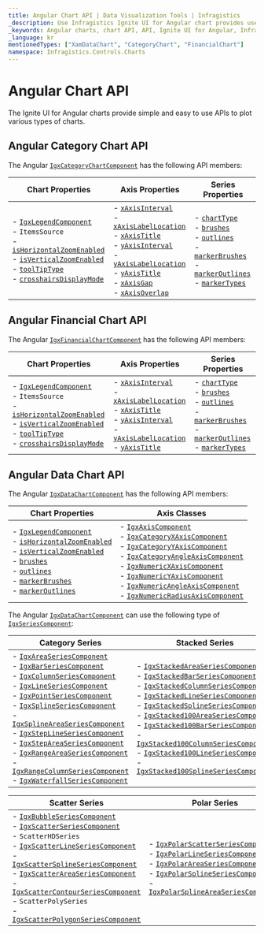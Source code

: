 ```yaml
---
title: Angular Chart API | Data Visualization Tools | Infragistics
_description: Use Infragistics Ignite UI for Angular chart provides useful API to configure and styles chart visuals
_keywords: Angular charts, chart API, API, Ignite UI for Angular, Infragistics
_language: kr
mentionedTypes: ["XamDataChart", "CategoryChart", "FinancialChart"]
namespace: Infragistics.Controls.Charts
---
```


# Angular Chart API

The Ignite UI for Angular charts provide simple and easy to use APIs to plot various types of charts.

## Angular Category Chart API

The Angular [`IgxCategoryChartComponent`]({environment:dvApiBaseUrl}/products/ignite-ui-angular/api/docs/typescript/latest/classes/igxcategorychartcomponent.html) has the following API members:

| Chart Properties | Axis Properties | Series Properties |
| -----------------|-----------------|------------------- |
| - [`IgxLegendComponent`]({environment:dvApiBaseUrl}/products/ignite-ui-angular/api/docs/typescript/latest/classes/igxlegendcomponent.html) <br> - `ItemsSource` <br> - [`isHorizontalZoomEnabled`]({environment:dvApiBaseUrl}/products/ignite-ui-angular/api/docs/typescript/latest/classes/igxdatachartcomponent.html#ishorizontalzoomenabled) <br> - [`isVerticalZoomEnabled`]({environment:dvApiBaseUrl}/products/ignite-ui-angular/api/docs/typescript/latest/classes/igxdatachartcomponent.html#isverticalzoomenabled) <br> - [`toolTipType`]({environment:dvApiBaseUrl}/products/ignite-ui-angular/api/docs/typescript/latest/classes/igxdomainchartcomponent.html#tooltiptype)  <br> - [`crosshairsDisplayMode`]({environment:dvApiBaseUrl}/products/ignite-ui-angular/api/docs/typescript/latest/classes/igxdomainchartcomponent.html#crosshairsdisplaymode) |  - [`xAxisInterval`]({environment:dvApiBaseUrl}/products/ignite-ui-angular/api/docs/typescript/latest/classes/igxcategorychartcomponent.html#xaxisinterval) <br> - [`xAxisLabelLocation`]({environment:dvApiBaseUrl}/products/ignite-ui-angular/api/docs/typescript/latest/classes/igxxychartcomponent.html#xaxislabellocation) <br> - [`xAxisTitle`]({environment:dvApiBaseUrl}/products/ignite-ui-angular/api/docs/typescript/latest/classes/igxxychartcomponent.html#xaxistitle) <br> - [`yAxisInterval`]({environment:dvApiBaseUrl}/products/ignite-ui-angular/api/docs/typescript/latest/classes/igxcategorychartcomponent.html#yaxisinterval) <br> - [`yAxisLabelLocation`]({environment:dvApiBaseUrl}/products/ignite-ui-angular/api/docs/typescript/latest/classes/igxxychartcomponent.html#yaxislabellocation)  <br> - [`yAxisTitle`]({environment:dvApiBaseUrl}/products/ignite-ui-angular/api/docs/typescript/latest/classes/igxxychartcomponent.html#yaxistitle) <br> - [`xAxisGap`]({environment:dvApiBaseUrl}/products/ignite-ui-angular/api/docs/typescript/latest/classes/igxcategorychartcomponent.html#xaxisgap) <br> - [`xAxisOverlap`]({environment:dvApiBaseUrl}/products/ignite-ui-angular/api/docs/typescript/latest/classes/igxcategorychartcomponent.html#xaxisoverlap) <br> | - [`chartType`]({environment:dvApiBaseUrl}/products/ignite-ui-angular/api/docs/typescript/latest/classes/igxcategorychartcomponent.html#charttype) <br>  - [`brushes`]({environment:dvApiBaseUrl}/products/ignite-ui-angular/api/docs/typescript/latest/classes/igxseriesviewercomponent.html#brushes) <br> - [`outlines`]({environment:dvApiBaseUrl}/products/ignite-ui-angular/api/docs/typescript/latest/classes/igxseriesviewercomponent.html#outlines) <br> - [`markerBrushes`]({environment:dvApiBaseUrl}/products/ignite-ui-angular/api/docs/typescript/latest/classes/igxseriesviewercomponent.html#markerbrushes) <br> - [`markerOutlines`]({environment:dvApiBaseUrl}/products/ignite-ui-angular/api/docs/typescript/latest/classes/igxseriesviewercomponent.html#markeroutlines) <br> - [`markerTypes`]({environment:dvApiBaseUrl}/products/ignite-ui-angular/api/docs/typescript/latest/classes/igxdomainchartcomponent.html#markertypes) |

## Angular Financial Chart API

The Angular [`IgxFinancialChartComponent`]({environment:dvApiBaseUrl}/products/ignite-ui-angular/api/docs/typescript/latest/classes/igxfinancialchartcomponent.html) has the following API members:

| Chart Properties | Axis Properties | Series Properties |
| -----------------|-----------------|------------------- |
| - [`IgxLegendComponent`]({environment:dvApiBaseUrl}/products/ignite-ui-angular/api/docs/typescript/latest/classes/igxlegendcomponent.html) <br> - `ItemsSource` <br> - [`isHorizontalZoomEnabled`]({environment:dvApiBaseUrl}/products/ignite-ui-angular/api/docs/typescript/latest/classes/igxdatachartcomponent.html#ishorizontalzoomenabled) <br> - [`isVerticalZoomEnabled`]({environment:dvApiBaseUrl}/products/ignite-ui-angular/api/docs/typescript/latest/classes/igxdatachartcomponent.html#isverticalzoomenabled) <br> - [`toolTipType`]({environment:dvApiBaseUrl}/products/ignite-ui-angular/api/docs/typescript/latest/classes/igxdomainchartcomponent.html#tooltiptype)  <br> - [`crosshairsDisplayMode`]({environment:dvApiBaseUrl}/products/ignite-ui-angular/api/docs/typescript/latest/classes/igxdomainchartcomponent.html#crosshairsdisplaymode) |  - [`xAxisInterval`]({environment:dvApiBaseUrl}/products/ignite-ui-angular/api/docs/typescript/latest/classes/igxcategorychartcomponent.html#xaxisinterval) <br> - [`xAxisLabelLocation`]({environment:dvApiBaseUrl}/products/ignite-ui-angular/api/docs/typescript/latest/classes/igxxychartcomponent.html#xaxislabellocation) <br> - [`xAxisTitle`]({environment:dvApiBaseUrl}/products/ignite-ui-angular/api/docs/typescript/latest/classes/igxxychartcomponent.html#xaxistitle) <br> - [`yAxisInterval`]({environment:dvApiBaseUrl}/products/ignite-ui-angular/api/docs/typescript/latest/classes/igxcategorychartcomponent.html#yaxisinterval) <br> - [`yAxisLabelLocation`]({environment:dvApiBaseUrl}/products/ignite-ui-angular/api/docs/typescript/latest/classes/igxxychartcomponent.html#yaxislabellocation)  <br> - [`yAxisTitle`]({environment:dvApiBaseUrl}/products/ignite-ui-angular/api/docs/typescript/latest/classes/igxxychartcomponent.html#yaxistitle) <br> | - [`chartType`]({environment:dvApiBaseUrl}/products/ignite-ui-angular/api/docs/typescript/latest/classes/igxcategorychartcomponent.html#charttype) <br>  - [`brushes`]({environment:dvApiBaseUrl}/products/ignite-ui-angular/api/docs/typescript/latest/classes/igxseriesviewercomponent.html#brushes) <br> - [`outlines`]({environment:dvApiBaseUrl}/products/ignite-ui-angular/api/docs/typescript/latest/classes/igxseriesviewercomponent.html#outlines) <br> - [`markerBrushes`]({environment:dvApiBaseUrl}/products/ignite-ui-angular/api/docs/typescript/latest/classes/igxseriesviewercomponent.html#markerbrushes) <br> - [`markerOutlines`]({environment:dvApiBaseUrl}/products/ignite-ui-angular/api/docs/typescript/latest/classes/igxseriesviewercomponent.html#markeroutlines) <br> - [`markerTypes`]({environment:dvApiBaseUrl}/products/ignite-ui-angular/api/docs/typescript/latest/classes/igxdomainchartcomponent.html#markertypes) |

## Angular Data Chart API

The Angular [`IgxDataChartComponent`]({environment:dvApiBaseUrl}/products/ignite-ui-angular/api/docs/typescript/latest/classes/igxdatachartcomponent.html) has the following API members:

| Chart Properties | Axis Classes |
| -----------------|------------- |
| - [`IgxLegendComponent`]({environment:dvApiBaseUrl}/products/ignite-ui-angular/api/docs/typescript/latest/classes/igxlegendcomponent.html) <br> - [`isHorizontalZoomEnabled`]({environment:dvApiBaseUrl}/products/ignite-ui-angular/api/docs/typescript/latest/classes/igxdatachartcomponent.html#ishorizontalzoomenabled) <br> - [`isVerticalZoomEnabled`]({environment:dvApiBaseUrl}/products/ignite-ui-angular/api/docs/typescript/latest/classes/igxdatachartcomponent.html#isverticalzoomenabled) <br> - [`brushes`]({environment:dvApiBaseUrl}/products/ignite-ui-angular/api/docs/typescript/latest/classes/igxseriesviewercomponent.html#brushes) <br> - [`outlines`]({environment:dvApiBaseUrl}/products/ignite-ui-angular/api/docs/typescript/latest/classes/igxseriesviewercomponent.html#outlines) <br> - [`markerBrushes`]({environment:dvApiBaseUrl}/products/ignite-ui-angular/api/docs/typescript/latest/classes/igxseriesviewercomponent.html#markerbrushes) <br> - [`markerOutlines`]({environment:dvApiBaseUrl}/products/ignite-ui-angular/api/docs/typescript/latest/classes/igxseriesviewercomponent.html#markeroutlines) <br> |  - [`IgxAxisComponent`]({environment:dvApiBaseUrl}/products/ignite-ui-angular/api/docs/typescript/latest/classes/igxaxiscomponent.html) <br> - [`IgxCategoryXAxisComponent`]({environment:dvApiBaseUrl}/products/ignite-ui-angular/api/docs/typescript/latest/classes/igxcategoryxaxiscomponent.html) <br> - [`IgxCategoryYAxisComponent`]({environment:dvApiBaseUrl}/products/ignite-ui-angular/api/docs/typescript/latest/classes/igxcategoryyaxiscomponent.html) <br> - [`IgxCategoryAngleAxisComponent`]({environment:dvApiBaseUrl}/products/ignite-ui-angular/api/docs/typescript/latest/classes/igxcategoryangleaxiscomponent.html) <br> - [`IgxNumericXAxisComponent`]({environment:dvApiBaseUrl}/products/ignite-ui-angular/api/docs/typescript/latest/classes/igxnumericxaxiscomponent.html) <br> - [`IgxNumericYAxisComponent`]({environment:dvApiBaseUrl}/products/ignite-ui-angular/api/docs/typescript/latest/classes/igxnumericyaxiscomponent.html) <br> - [`IgxNumericAngleAxisComponent`]({environment:dvApiBaseUrl}/products/ignite-ui-angular/api/docs/typescript/latest/classes/igxnumericangleaxiscomponent.html) <br> - [`IgxNumericRadiusAxisComponent`]({environment:dvApiBaseUrl}/products/ignite-ui-angular/api/docs/typescript/latest/classes/igxnumericradiusaxiscomponent.html) <br> |

The Angular [`IgxDataChartComponent`]({environment:dvApiBaseUrl}/products/ignite-ui-angular/api/docs/typescript/latest/classes/igxdatachartcomponent.html) can use the following type of [`IgxSeriesComponent`]({environment:dvApiBaseUrl}/products/ignite-ui-angular/api/docs/typescript/latest/classes/igxseriescomponent.html):

| Category Series  | Stacked Series | Financial Series |
| -----------------|----------------|------------------- |
| - [`IgxAreaSeriesComponent`]({environment:dvApiBaseUrl}/products/ignite-ui-angular/api/docs/typescript/latest/classes/igxareaseriescomponent.html) <br> - [`IgxBarSeriesComponent`]({environment:dvApiBaseUrl}/products/ignite-ui-angular/api/docs/typescript/latest/classes/igxbarseriescomponent.html) <br> - [`IgxColumnSeriesComponent`]({environment:dvApiBaseUrl}/products/ignite-ui-angular/api/docs/typescript/latest/classes/igxcolumnseriescomponent.html) <br> - [`IgxLineSeriesComponent`]({environment:dvApiBaseUrl}/products/ignite-ui-angular/api/docs/typescript/latest/classes/igxlineseriescomponent.html) <br> -  [`IgxPointSeriesComponent`]({environment:dvApiBaseUrl}/products/ignite-ui-angular/api/docs/typescript/latest/classes/igxpointseriescomponent.html)  <br> - [`IgxSplineSeriesComponent`]({environment:dvApiBaseUrl}/products/ignite-ui-angular/api/docs/typescript/latest/classes/igxsplineseriescomponent.html) <br>  -  [`IgxSplineAreaSeriesComponent`]({environment:dvApiBaseUrl}/products/ignite-ui-angular/api/docs/typescript/latest/classes/igxsplineareaseriescomponent.html) <br> -  [`IgxStepLineSeriesComponent`]({environment:dvApiBaseUrl}/products/ignite-ui-angular/api/docs/typescript/latest/classes/igxsteplineseriescomponent.html) <br> -  [`IgxStepAreaSeriesComponent`]({environment:dvApiBaseUrl}/products/ignite-ui-angular/api/docs/typescript/latest/classes/igxstepareaseriescomponent.html) <br> - [`IgxRangeAreaSeriesComponent`]({environment:dvApiBaseUrl}/products/ignite-ui-angular/api/docs/typescript/latest/classes/igxrangeareaseriescomponent.html) <br> - [`IgxRangeColumnSeriesComponent`]({environment:dvApiBaseUrl}/products/ignite-ui-angular/api/docs/typescript/latest/classes/igxrangecolumnseriescomponent.html) <br> - [`IgxWaterfallSeriesComponent`]({environment:dvApiBaseUrl}/products/ignite-ui-angular/api/docs/typescript/latest/classes/igxwaterfallseriescomponent.html) <br> | -  [`IgxStackedAreaSeriesComponent`]({environment:dvApiBaseUrl}/products/ignite-ui-angular/api/docs/typescript/latest/classes/igxstackedareaseriescomponent.html) <br> -  [`IgxStackedBarSeriesComponent`]({environment:dvApiBaseUrl}/products/ignite-ui-angular/api/docs/typescript/latest/classes/igxstackedbarseriescomponent.html) <br> -  [`IgxStackedColumnSeriesComponent`]({environment:dvApiBaseUrl}/products/ignite-ui-angular/api/docs/typescript/latest/classes/igxstackedcolumnseriescomponent.html) <br> -  [`IgxStackedLineSeriesComponent`]({environment:dvApiBaseUrl}/products/ignite-ui-angular/api/docs/typescript/latest/classes/igxstackedlineseriescomponent.html) <br> -  [`IgxStackedSplineSeriesComponent`]({environment:dvApiBaseUrl}/products/ignite-ui-angular/api/docs/typescript/latest/classes/igxstackedsplineseriescomponent.html) <br> -  [`IgxStacked100AreaSeriesComponent`]({environment:dvApiBaseUrl}/products/ignite-ui-angular/api/docs/typescript/latest/classes/igxstacked100areaseriescomponent.html) <br> -  [`IgxStacked100BarSeriesComponent`]({environment:dvApiBaseUrl}/products/ignite-ui-angular/api/docs/typescript/latest/classes/igxstacked100barseriescomponent.html) <br> -  [`IgxStacked100ColumnSeriesComponent`]({environment:dvApiBaseUrl}/products/ignite-ui-angular/api/docs/typescript/latest/classes/igxstacked100columnseriescomponent.html) <br> -  [`IgxStacked100LineSeriesComponent`]({environment:dvApiBaseUrl}/products/ignite-ui-angular/api/docs/typescript/latest/classes/igxstacked100lineseriescomponent.html) <br> -  [`IgxStacked100SplineSeriesComponent`]({environment:dvApiBaseUrl}/products/ignite-ui-angular/api/docs/typescript/latest/classes/igxstacked100splineseriescomponent.html) <br> | -  [`IgxFinancialPriceSeriesComponent`]({environment:dvApiBaseUrl}/products/ignite-ui-angular/api/docs/typescript/latest/classes/igxfinancialpriceseriescomponent.html) <br> -  [`IgxFinancialIndicatorComponent`]({environment:dvApiBaseUrl}/products/ignite-ui-angular/api/docs/typescript/latest/classes/igxfinancialindicatorcomponent.html) <br> -  [`IgxFinancialOverlayComponent`]({environment:dvApiBaseUrl}/products/ignite-ui-angular/api/docs/typescript/latest/classes/igxfinancialoverlaycomponent.html) <br> -  [`IgxBollingerBandsOverlayComponent`]({environment:dvApiBaseUrl}/products/ignite-ui-angular/api/docs/typescript/latest/classes/igxbollingerbandsoverlaycomponent.html) <br> -  [`IgxMassIndexIndicatorComponent`]({environment:dvApiBaseUrl}/products/ignite-ui-angular/api/docs/typescript/latest/classes/igxmassindexindicatorcomponent.html) <br> - and many more |

| Scatter Series | Polar Series | Radial Series |
| ---------------|--------------|------------------- |
| -  [`IgxBubbleSeriesComponent`]({environment:dvApiBaseUrl}/products/ignite-ui-angular/api/docs/typescript/latest/classes/igxbubbleseriescomponent.html) <br> -  [`IgxScatterSeriesComponent`]({environment:dvApiBaseUrl}/products/ignite-ui-angular/api/docs/typescript/latest/classes/igxscatterseriescomponent.html) <br> -  `ScatterHDSeries` <br> -  [`IgxScatterLineSeriesComponent`]({environment:dvApiBaseUrl}/products/ignite-ui-angular/api/docs/typescript/latest/classes/igxscatterlineseriescomponent.html) <br> -  [`IgxScatterSplineSeriesComponent`]({environment:dvApiBaseUrl}/products/ignite-ui-angular/api/docs/typescript/latest/classes/igxscattersplineseriescomponent.html) <br> -  [`IgxScatterAreaSeriesComponent`]({environment:dvApiBaseUrl}/products/ignite-ui-angular/api/docs/typescript/latest/classes/igxscatterareaseriescomponent.html) <br> -  [`IgxScatterContourSeriesComponent`]({environment:dvApiBaseUrl}/products/ignite-ui-angular/api/docs/typescript/latest/classes/igxscattercontourseriescomponent.html) <br> -  `ScatterPolySeries`  <br> -  [`IgxScatterPolygonSeriesComponent`]({environment:dvApiBaseUrl}/products/ignite-ui-angular/api/docs/typescript/latest/classes/igxscatterpolygonseriescomponent.html)  <br> | - [`IgxPolarScatterSeriesComponent`]({environment:dvApiBaseUrl}/products/ignite-ui-angular/api/docs/typescript/latest/classes/igxpolarscatterseriescomponent.html) <br> -  [`IgxPolarLineSeriesComponent`]({environment:dvApiBaseUrl}/products/ignite-ui-angular/api/docs/typescript/latest/classes/igxpolarlineseriescomponent.html) <br> -  [`IgxPolarAreaSeriesComponent`]({environment:dvApiBaseUrl}/products/ignite-ui-angular/api/docs/typescript/latest/classes/igxpolarareaseriescomponent.html) <br> -  [`IgxPolarSplineSeriesComponent`]({environment:dvApiBaseUrl}/products/ignite-ui-angular/api/docs/typescript/latest/classes/igxpolarsplineseriescomponent.html) <br> -  [`IgxPolarSplineAreaSeriesComponent`]({environment:dvApiBaseUrl}/products/ignite-ui-angular/api/docs/typescript/latest/classes/igxpolarsplineareaseriescomponent.html) <br> | - [`IgxRadialLineSeriesComponent`]({environment:dvApiBaseUrl}/products/ignite-ui-angular/api/docs/typescript/latest/classes/igxradiallineseriescomponent.html) <br> -  [`IgxRadialAreaSeriesComponent`]({environment:dvApiBaseUrl}/products/ignite-ui-angular/api/docs/typescript/latest/classes/igxradialareaseriescomponent.html) <br> -  [`IgxRadialPieSeriesComponent`]({environment:dvApiBaseUrl}/products/ignite-ui-angular/api/docs/typescript/latest/classes/igxradialpieseriescomponent.html) <br> -  [`IgxRadialColumnSeriesComponent`]({environment:dvApiBaseUrl}/products/ignite-ui-angular/api/docs/typescript/latest/classes/igxradialcolumnseriescomponent.html) <br> |
